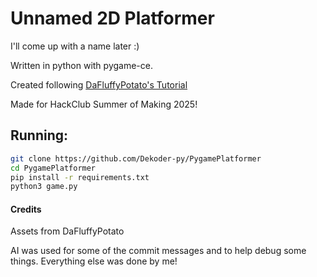 # Unnamed 2D Platformer

I'll come up with a name later :)

Written in python with pygame-ce.

Created following [DaFluffyPotato's Tutorial](https://youtu.be/2gABYM5M0ww)

Made for HackClub Summer of Making 2025!

## Running:

```bash
git clone https://github.com/Dekoder-py/PygamePlatformer
cd PygamePlatformer
pip install -r requirements.txt
python3 game.py
```

#### Credits

Assets from DaFluffyPotato

AI was used for some of the commit messages and to help debug some things. Everything else was done by me!